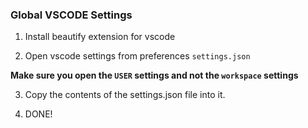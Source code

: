 ### Global VSCODE Settings

1. Install beautify extension for vscode

2. Open vscode settings from preferences `settings.json`

**Make sure you open the `USER` settings and not the `workspace` settings**

3. Copy the contents of the settings.json file into it.

4. DONE!